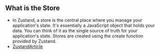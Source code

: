 ##  What is the Store 

- In Zustand, a store is the central place where you manage your application's state. It's essentially a JavaScript object that holds your data. You can think of it as the single source of truth for your application's state. Stores are created using the create function provided by Zustand. 
- [ZustandArticle](https://dev.to/avt/understanding-zustand-a-beginners-guide-with-typescript-4jjo)